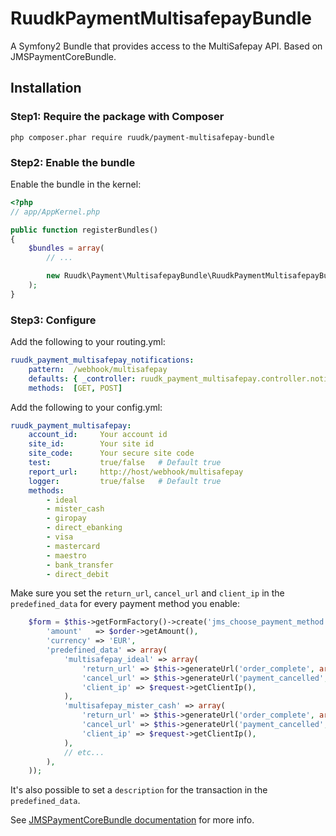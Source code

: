 RuudkPaymentMultisafepayBundle
============================

A Symfony2 Bundle that provides access to the MultiSafepay API. Based on JMSPaymentCoreBundle.

## Installation

### Step1: Require the package with Composer

````
php composer.phar require ruudk/payment-multisafepay-bundle
````

### Step2: Enable the bundle

Enable the bundle in the kernel:

``` php
<?php
// app/AppKernel.php

public function registerBundles()
{
    $bundles = array(
        // ...

        new Ruudk\Payment\MultisafepayBundle\RuudkPaymentMultisafepayBundle(),
    );
}
```

### Step3: Configure

Add the following to your routing.yml:
```yaml
ruudk_payment_multisafepay_notifications:
    pattern:  /webhook/multisafepay
    defaults: { _controller: ruudk_payment_multisafepay.controller.notification:processNotification }
    methods:  [GET, POST]
```

Add the following to your config.yml:
```yaml
ruudk_payment_multisafepay:
    account_id:     Your account id
    site_id:        Your site id
    site_code:      Your secure site code
    test:           true/false   # Default true
    report_url:     http://host/webhook/multisafepay
    logger:         true/false   # Default true
    methods:
        - ideal
        - mister_cash
        - giropay
        - direct_ebanking
        - visa
        - mastercard
        - maestro
        - bank_transfer
        - direct_debit
```

Make sure you set the `return_url`, `cancel_url` and `client_ip` in the `predefined_data` for every payment method you enable:
````php
    $form = $this->getFormFactory()->create('jms_choose_payment_method', null, array(
        'amount'   => $order->getAmount(),
        'currency' => 'EUR',
        'predefined_data' => array(
            'multisafepay_ideal' => array(
                'return_url' => $this->generateUrl('order_complete', array(), true),
                'cancel_url' => $this->generateUrl('payment_cancelled', array(), true),
                'client_ip' => $request->getClientIp(),
            ),
            'multisafepay_mister_cash' => array(
                'return_url' => $this->generateUrl('order_complete', array(), true),
                'cancel_url' => $this->generateUrl('payment_cancelled', array(), true),
                'client_ip' => $request->getClientIp(),
            ),
            // etc...
        ),
    ));
````
It's also possible to set a `description` for the transaction in the `predefined_data`.

See [JMSPaymentCoreBundle documentation](http://jmsyst.com/bundles/JMSPaymentCoreBundle/master/usage) for more info.
